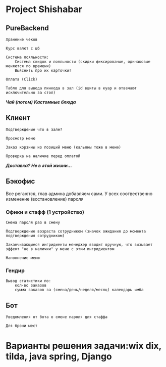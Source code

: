 # Project Shishabar

## PureBackend
    Хранение чеков

    Курс валют с цб 

    Система лояльности:
        Система скидок и лояльности (скидки фиксированые, одинаковые меняются по времени)
        Выяснить про их карточки!

    Оплата (Click)

    Табло для вывода пинкода в зал (id вшиты в куар и отвечают исключительно за стол)

***Чай (потом)***
***Кастомные блюда***

## Клиент

    Подтверждение что в зале?

    Просмотр меню

    Заказ корзины из позиций меню (кальяны тоже в меню)
    
    Проверка на наличие перед оплатой

***Доставка? Не в этой жизни...***


## Бэкофис

Все регаются, глав админа добавляем сами. У всех соотвественно изменение (востановление) пароля

### Офики и стафф (1 устройство)

    Смена пароля раз в смену

    Подтверждение возраста сотрудником (значок ожидания до момента подтверждения сотрудником)

    Заканчивающиеся ингридиенты менеджер вводит вручную, что вызывает эффект "не в наличии" у меню с этим ингридиентом

    Наполнение меню

### Гендир 

    Вывод статистики по:
        кол-во заказов
        сумма заказов за (смена/день/неделя/месяц) календарь имба

## Бот
    
    Уведомления от бота о смене пароля для стаффа

    Для брони мест

# Варианты решения задачи:wix dix, tilda, java spring, Django